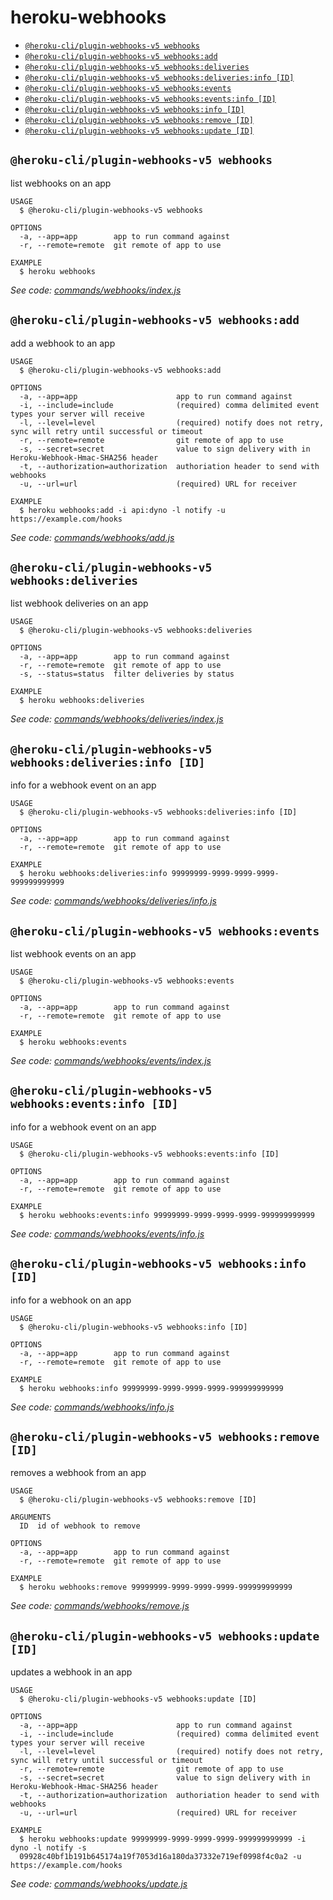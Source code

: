 # heroku-webhooks

<!-- commands -->
* [`@heroku-cli/plugin-webhooks-v5 webhooks`](#heroku-cli-plugin-webhooks-v-5-webhooks)
* [`@heroku-cli/plugin-webhooks-v5 webhooks:add`](#heroku-cli-plugin-webhooks-v-5-webhooksadd)
* [`@heroku-cli/plugin-webhooks-v5 webhooks:deliveries`](#heroku-cli-plugin-webhooks-v-5-webhooksdeliveries)
* [`@heroku-cli/plugin-webhooks-v5 webhooks:deliveries:info [ID]`](#heroku-cli-plugin-webhooks-v-5-webhooksdeliveriesinfo-id)
* [`@heroku-cli/plugin-webhooks-v5 webhooks:events`](#heroku-cli-plugin-webhooks-v-5-webhooksevents)
* [`@heroku-cli/plugin-webhooks-v5 webhooks:events:info [ID]`](#heroku-cli-plugin-webhooks-v-5-webhookseventsinfo-id)
* [`@heroku-cli/plugin-webhooks-v5 webhooks:info [ID]`](#heroku-cli-plugin-webhooks-v-5-webhooksinfo-id)
* [`@heroku-cli/plugin-webhooks-v5 webhooks:remove [ID]`](#heroku-cli-plugin-webhooks-v-5-webhooksremove-id)
* [`@heroku-cli/plugin-webhooks-v5 webhooks:update [ID]`](#heroku-cli-plugin-webhooks-v-5-webhooksupdate-id)

## `@heroku-cli/plugin-webhooks-v5 webhooks`

list webhooks on an app

```
USAGE
  $ @heroku-cli/plugin-webhooks-v5 webhooks

OPTIONS
  -a, --app=app        app to run command against
  -r, --remote=remote  git remote of app to use

EXAMPLE
  $ heroku webhooks
```

_See code: [commands/webhooks/index.js](https://github.com/heroku/cli/blob/v7.19.4/packages/webhooks-v5/commands/webhooks/index.js)_

## `@heroku-cli/plugin-webhooks-v5 webhooks:add`

add a webhook to an app

```
USAGE
  $ @heroku-cli/plugin-webhooks-v5 webhooks:add

OPTIONS
  -a, --app=app                      app to run command against
  -i, --include=include              (required) comma delimited event types your server will receive
  -l, --level=level                  (required) notify does not retry, sync will retry until successful or timeout
  -r, --remote=remote                git remote of app to use
  -s, --secret=secret                value to sign delivery with in Heroku-Webhook-Hmac-SHA256 header
  -t, --authorization=authorization  authoriation header to send with webhooks
  -u, --url=url                      (required) URL for receiver

EXAMPLE
  $ heroku webhooks:add -i api:dyno -l notify -u https://example.com/hooks
```

_See code: [commands/webhooks/add.js](https://github.com/heroku/cli/blob/v7.19.4/packages/webhooks-v5/commands/webhooks/add.js)_

## `@heroku-cli/plugin-webhooks-v5 webhooks:deliveries`

list webhook deliveries on an app

```
USAGE
  $ @heroku-cli/plugin-webhooks-v5 webhooks:deliveries

OPTIONS
  -a, --app=app        app to run command against
  -r, --remote=remote  git remote of app to use
  -s, --status=status  filter deliveries by status

EXAMPLE
  $ heroku webhooks:deliveries
```

_See code: [commands/webhooks/deliveries/index.js](https://github.com/heroku/cli/blob/v7.19.4/packages/webhooks-v5/commands/webhooks/deliveries/index.js)_

## `@heroku-cli/plugin-webhooks-v5 webhooks:deliveries:info [ID]`

info for a webhook event on an app

```
USAGE
  $ @heroku-cli/plugin-webhooks-v5 webhooks:deliveries:info [ID]

OPTIONS
  -a, --app=app        app to run command against
  -r, --remote=remote  git remote of app to use

EXAMPLE
  $ heroku webhooks:deliveries:info 99999999-9999-9999-9999-999999999999
```

_See code: [commands/webhooks/deliveries/info.js](https://github.com/heroku/cli/blob/v7.19.4/packages/webhooks-v5/commands/webhooks/deliveries/info.js)_

## `@heroku-cli/plugin-webhooks-v5 webhooks:events`

list webhook events on an app

```
USAGE
  $ @heroku-cli/plugin-webhooks-v5 webhooks:events

OPTIONS
  -a, --app=app        app to run command against
  -r, --remote=remote  git remote of app to use

EXAMPLE
  $ heroku webhooks:events
```

_See code: [commands/webhooks/events/index.js](https://github.com/heroku/cli/blob/v7.19.4/packages/webhooks-v5/commands/webhooks/events/index.js)_

## `@heroku-cli/plugin-webhooks-v5 webhooks:events:info [ID]`

info for a webhook event on an app

```
USAGE
  $ @heroku-cli/plugin-webhooks-v5 webhooks:events:info [ID]

OPTIONS
  -a, --app=app        app to run command against
  -r, --remote=remote  git remote of app to use

EXAMPLE
  $ heroku webhooks:events:info 99999999-9999-9999-9999-999999999999
```

_See code: [commands/webhooks/events/info.js](https://github.com/heroku/cli/blob/v7.19.4/packages/webhooks-v5/commands/webhooks/events/info.js)_

## `@heroku-cli/plugin-webhooks-v5 webhooks:info [ID]`

info for a webhook on an app

```
USAGE
  $ @heroku-cli/plugin-webhooks-v5 webhooks:info [ID]

OPTIONS
  -a, --app=app        app to run command against
  -r, --remote=remote  git remote of app to use

EXAMPLE
  $ heroku webhooks:info 99999999-9999-9999-9999-999999999999
```

_See code: [commands/webhooks/info.js](https://github.com/heroku/cli/blob/v7.19.4/packages/webhooks-v5/commands/webhooks/info.js)_

## `@heroku-cli/plugin-webhooks-v5 webhooks:remove [ID]`

removes a webhook from an app

```
USAGE
  $ @heroku-cli/plugin-webhooks-v5 webhooks:remove [ID]

ARGUMENTS
  ID  id of webhook to remove

OPTIONS
  -a, --app=app        app to run command against
  -r, --remote=remote  git remote of app to use

EXAMPLE
  $ heroku webhooks:remove 99999999-9999-9999-9999-999999999999
```

_See code: [commands/webhooks/remove.js](https://github.com/heroku/cli/blob/v7.19.4/packages/webhooks-v5/commands/webhooks/remove.js)_

## `@heroku-cli/plugin-webhooks-v5 webhooks:update [ID]`

updates a webhook in an app

```
USAGE
  $ @heroku-cli/plugin-webhooks-v5 webhooks:update [ID]

OPTIONS
  -a, --app=app                      app to run command against
  -i, --include=include              (required) comma delimited event types your server will receive
  -l, --level=level                  (required) notify does not retry, sync will retry until successful or timeout
  -r, --remote=remote                git remote of app to use
  -s, --secret=secret                value to sign delivery with in Heroku-Webhook-Hmac-SHA256 header
  -t, --authorization=authorization  authoriation header to send with webhooks
  -u, --url=url                      (required) URL for receiver

EXAMPLE
  $ heroku webhooks:update 99999999-9999-9999-9999-999999999999 -i dyno -l notify -s 
  09928c40bf1b191b645174a19f7053d16a180da37332e719ef0998f4c0a2 -u https://example.com/hooks
```

_See code: [commands/webhooks/update.js](https://github.com/heroku/cli/blob/v7.19.4/packages/webhooks-v5/commands/webhooks/update.js)_
<!-- commandsstop -->
